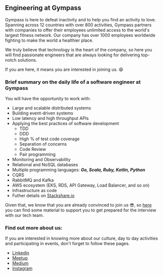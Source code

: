 
## Engineering at Gympass

Gympass is here to defeat inactivity and to help you find an activity to love. Spanning across 12 countries with over 800 activities, Gympass partners with companies to offer their employees unlimited access to the world's largest fitness network. Our company has over 1000 employees worldwide fighting to make the world a healthier place.

We truly believe that technology is the heart of the company, so here you will find passionate engineers that are always looking for delivering top-notch solutions.

If you are here, it means you are interested in joining us. :smile:


### Brief summary on the daily life of a software engineer at Gympass
You will have the opportunity to work with:

- Large and scalable distributed systems
- Building event-driven systems
- Low latency and high throughput APIs
- Applying the best practices of software development
    - TDD
    - DDD
    - High % of test code coverage
    - Separation of concerns
    - Code Review
    - Pair programming
- Monitoring and Observability
- Relational and NoSQL databases
- Multiple programming languages: __*Go, Scala, Ruby, Kotlin, Python*__
- CQRS
- RabbitMQ and Kafka
- AWS ecosystem (EKS, RDS, API Gateway, Load Balancer, and so on)
- Infrastructure as code
- Futher details on [Stackshare.io](https://stackshare.io/gympass/gympass)

Given that, we know that you are already convinced to join us :sunglasses:, so [here](interview-study-guide/README.md) you can find some material to support you to get prepared for the interview with our tech team.
<br/>

### Find out more about us:
If you are interested in knowing more about our culture, day to day activities and participating in events, don't forget to follow these pages.
* [Linkedin](https://www.linkedin.com/company/2624908/admin/)
* [Meetup](https://www.meetup.com/pt-BR/Gympass-Tecnology/)
* [Medium](https://medium.com/gympass)
* [Instagram](https://www.instagram.com/gympasscareers)
